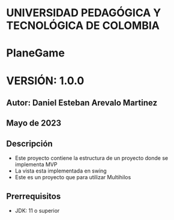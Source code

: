# UNIVERSIDAD PEDAGÓGICA Y TECNOLÓGICA DE COLOMBIA
# PlaneGame
# VERSIÓN: 1.0.0

## Autor: Daniel Esteban Arevalo Martinez
## Mayo de 2023

## Descripción

- Este proyecto contiene la estructura de un proyecto donde se implementa MVP
- La vista esta implementada en swing
- Este es un proyecto que para utilizar Multihilos

## Prerrequisitos
- JDK: 11 o superior
